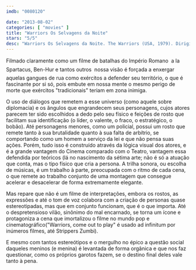 ```yaml
---
imdb: "0080120"

date: "2013-08-02"
categories: [ "movies" ]
title: "Warriors Os Selvagens da Noite"
stars: "5/5"
desc: "Warriors Os Selvagens da Noite. The Warriors (USA, 1979). Dirigido por Walter Hill. Escrito por Sol Yurick, David Shaber, Walter Hill. Com Michael Beck, James Remar, Dorsey Wright, Brian Tyler, David Harris, Tom McKitterick, Marcelino Sánchez, Terry Michos, Deborah Van Valkenburgh."
---
```

Filmado claramente como um filme de batalhas do Império Romano  a la Spartacus, Ben-Hur e tantos outros  nossa visão é forçada a enxergar aquelas gangues de rua como exércitos a defender seu território, o que é fascinante por si só, pois embute em nossa mente o mesmo perigo de morte que exércitos "tradicionais" teriam em zona inimiga.

O uso de diálogos que remetem a esse universo (como aquele sobre diplomacia) e os ângulos que engrandecem seus personagens, cujos atores parecem ter sido escolhidos a dedo pelo seu físico e feições de rosto que facilitam sua identificação (o líder, o valente, o fraco, o estratégico, o bobão). Até personagens menores, como um policial, possui um rosto que remete tanto à sua brutalidade quanto à sua falta de arbítrio, se comportando como um homem a serviço da lei e que não pensa suas ações. Porém, tudo isso é construído através da lógica visual dos atores, e é a grande vantagem do Cinema comparado com o Teatro, vantagem essa defendida por teóricos (lá no nascimento da sétima arte; não é só a atuação que conta, mas o tipo físico que cria a persona. A trilha sonora, ou escolha de músicas, é um trabalho à parte, preocupada com o ritmo de cada cena, o que remete ao trabalho conjunto de uma montagem que consegue acelerar e desacelerar de forma extremamente elegante.

Mas repare que não é um filme de interpretações, embora os rostos, as expressões e até o tom de voz colabora com a criação de personas quase estereotipadas, mas que em conjunto funcionam, que é o que importa. Até o despretensioso vilão, sinônimo do mal encarnado, se torna um ícone e protagoniza a cena que imortalizou o filme no mundo pop e cinematográfico("Warriors, come out to play" é usado ad infinitum por inúmeros filmes, até Strippers Zumbi).

E mesmo com tantos estereótipos e o mergulho no épico a questão social daqueles meninos (e menina) é levantada de forma orgânica e que nos faz questionar, como os próprios garotos fazem, se o destino final deles vale tanto à pena.


